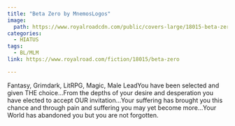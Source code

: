 ```yaml
---
title: "Beta Zero by MnemosLogos"
image:
  path: https://www.royalroadcdn.com/public/covers-large/18015-beta-zero.jpg
categories:
  - HIATUS
tags:
  - BL/MLM
link: https://www.royalroad.com/fiction/18015/beta-zero

---
```

Fantasy, Grimdark, LitRPG, Magic, Male LeadYou have been selected and given THE choice...From the depths of your desire and desperation you have elected to accept OUR invitation...Your suffering has brought you this chance and through pain and suffering you may yet become more...Your World has abandoned you but you are not forgotten.


